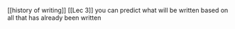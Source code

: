[[history of writing]] [[Lec 3]]
you can predict what will be written based on all that has already been written
